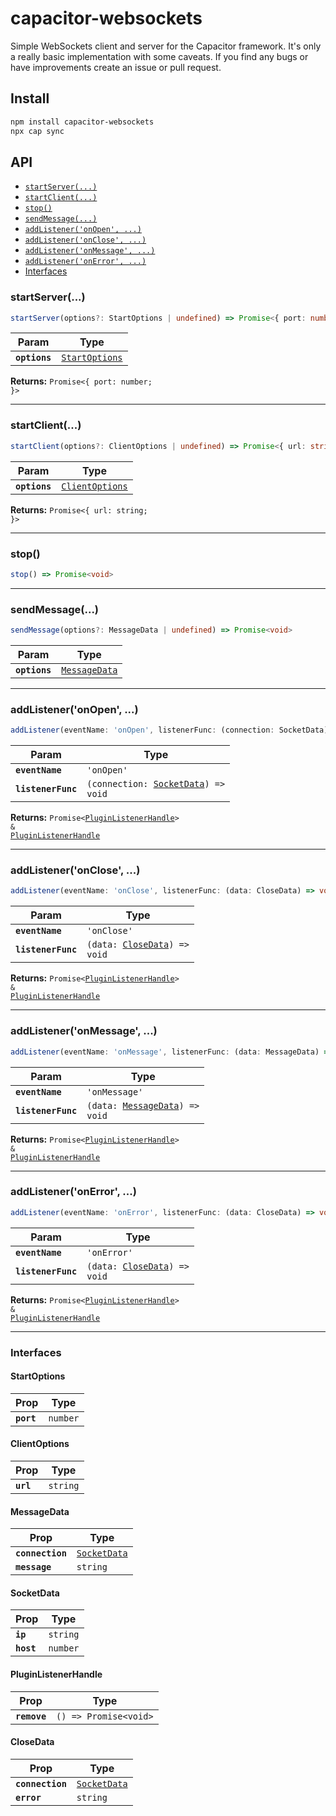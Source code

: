 # capacitor-websockets

Simple WebSockets client and server for the Capacitor framework. It's only a really basic implementation with some caveats.
If you find any bugs or have improvements create an issue or pull request.

## Install

```bash
npm install capacitor-websockets
npx cap sync
```

## API

<docgen-index>

* [`startServer(...)`](#startserver)
* [`startClient(...)`](#startclient)
* [`stop()`](#stop)
* [`sendMessage(...)`](#sendmessage)
* [`addListener('onOpen', ...)`](#addlisteneronopen)
* [`addListener('onClose', ...)`](#addlisteneronclose)
* [`addListener('onMessage', ...)`](#addlisteneronmessage)
* [`addListener('onError', ...)`](#addlisteneronerror)
* [Interfaces](#interfaces)

</docgen-index>

<docgen-api>
<!--Update the source file JSDoc comments and rerun docgen to update the docs below-->

### startServer(...)

```typescript
startServer(options?: StartOptions | undefined) => Promise<{ port: number; }>
```

| Param         | Type                                                  |
| ------------- | ----------------------------------------------------- |
| **`options`** | <code><a href="#startoptions">StartOptions</a></code> |

**Returns:** <code>Promise&lt;{ port: number; }&gt;</code>

--------------------


### startClient(...)

```typescript
startClient(options?: ClientOptions | undefined) => Promise<{ url: string; }>
```

| Param         | Type                                                    |
| ------------- | ------------------------------------------------------- |
| **`options`** | <code><a href="#clientoptions">ClientOptions</a></code> |

**Returns:** <code>Promise&lt;{ url: string; }&gt;</code>

--------------------


### stop()

```typescript
stop() => Promise<void>
```

--------------------


### sendMessage(...)

```typescript
sendMessage(options?: MessageData | undefined) => Promise<void>
```

| Param         | Type                                                |
| ------------- | --------------------------------------------------- |
| **`options`** | <code><a href="#messagedata">MessageData</a></code> |

--------------------


### addListener('onOpen', ...)

```typescript
addListener(eventName: 'onOpen', listenerFunc: (connection: SocketData) => void) => Promise<PluginListenerHandle> & PluginListenerHandle
```

| Param              | Type                                                                       |
| ------------------ | -------------------------------------------------------------------------- |
| **`eventName`**    | <code>'onOpen'</code>                                                      |
| **`listenerFunc`** | <code>(connection: <a href="#socketdata">SocketData</a>) =&gt; void</code> |

**Returns:** <code>Promise&lt;<a href="#pluginlistenerhandle">PluginListenerHandle</a>&gt; & <a href="#pluginlistenerhandle">PluginListenerHandle</a></code>

--------------------


### addListener('onClose', ...)

```typescript
addListener(eventName: 'onClose', listenerFunc: (data: CloseData) => void) => Promise<PluginListenerHandle> & PluginListenerHandle
```

| Param              | Type                                                               |
| ------------------ | ------------------------------------------------------------------ |
| **`eventName`**    | <code>'onClose'</code>                                             |
| **`listenerFunc`** | <code>(data: <a href="#closedata">CloseData</a>) =&gt; void</code> |

**Returns:** <code>Promise&lt;<a href="#pluginlistenerhandle">PluginListenerHandle</a>&gt; & <a href="#pluginlistenerhandle">PluginListenerHandle</a></code>

--------------------


### addListener('onMessage', ...)

```typescript
addListener(eventName: 'onMessage', listenerFunc: (data: MessageData) => void) => Promise<PluginListenerHandle> & PluginListenerHandle
```

| Param              | Type                                                                   |
| ------------------ | ---------------------------------------------------------------------- |
| **`eventName`**    | <code>'onMessage'</code>                                               |
| **`listenerFunc`** | <code>(data: <a href="#messagedata">MessageData</a>) =&gt; void</code> |

**Returns:** <code>Promise&lt;<a href="#pluginlistenerhandle">PluginListenerHandle</a>&gt; & <a href="#pluginlistenerhandle">PluginListenerHandle</a></code>

--------------------


### addListener('onError', ...)

```typescript
addListener(eventName: 'onError', listenerFunc: (data: CloseData) => void) => Promise<PluginListenerHandle> & PluginListenerHandle
```

| Param              | Type                                                               |
| ------------------ | ------------------------------------------------------------------ |
| **`eventName`**    | <code>'onError'</code>                                             |
| **`listenerFunc`** | <code>(data: <a href="#closedata">CloseData</a>) =&gt; void</code> |

**Returns:** <code>Promise&lt;<a href="#pluginlistenerhandle">PluginListenerHandle</a>&gt; & <a href="#pluginlistenerhandle">PluginListenerHandle</a></code>

--------------------


### Interfaces


#### StartOptions

| Prop       | Type                |
| ---------- | ------------------- |
| **`port`** | <code>number</code> |


#### ClientOptions

| Prop      | Type                |
| --------- | ------------------- |
| **`url`** | <code>string</code> |


#### MessageData

| Prop             | Type                                              |
| ---------------- | ------------------------------------------------- |
| **`connection`** | <code><a href="#socketdata">SocketData</a></code> |
| **`message`**    | <code>string</code>                               |


#### SocketData

| Prop       | Type                |
| ---------- | ------------------- |
| **`ip`**   | <code>string</code> |
| **`host`** | <code>number</code> |


#### PluginListenerHandle

| Prop         | Type                                      |
| ------------ | ----------------------------------------- |
| **`remove`** | <code>() =&gt; Promise&lt;void&gt;</code> |


#### CloseData

| Prop             | Type                                              |
| ---------------- | ------------------------------------------------- |
| **`connection`** | <code><a href="#socketdata">SocketData</a></code> |
| **`error`**      | <code>string</code>                               |

</docgen-api>
